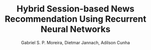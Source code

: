 ---
paperId: 34
author: Gabriel S. P. Moreira, Dietmar Jannach, Adilson Cunha
publicationauthor: Moreira, G. S. P. et al.
title: Hybrid Session-based News Recommendation Using Recurrent Neural Networks
pdf: --
poster: Oral_Gabriel_Moreira
alt: --
type: Oral
topic: Applications
subtopic: Deep Learning
link: http://localhost:4000/papers/icml/2020/pdf/Oral_Gabriel_Moreira.pdf
conference: icml
year: 2020
tags: icml-2020-op
location: Virtual
---